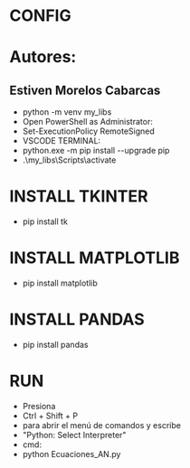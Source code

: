 # CONFIG

# Autores: 

## 
##
##
##
## Estiven Morelos Cabarcas

- python -m venv my_libs
- Open PowerShell as Administrator:
- Set-ExecutionPolicy RemoteSigned
- VSCODE TERMINAL:
- python.exe -m pip install --upgrade pip
- .\my_libs\Scripts\activate

# INSTALL TKINTER

- pip install tk

# INSTALL MATPLOTLIB

- pip install matplotlib

# INSTALL PANDAS

- pip install pandas

# RUN

- Presiona
- Ctrl + Shift + P
- para abrir el menú de comandos y escribe
- "Python: Select Interpreter"
- cmd:
- python Ecuaciones_AN.py

